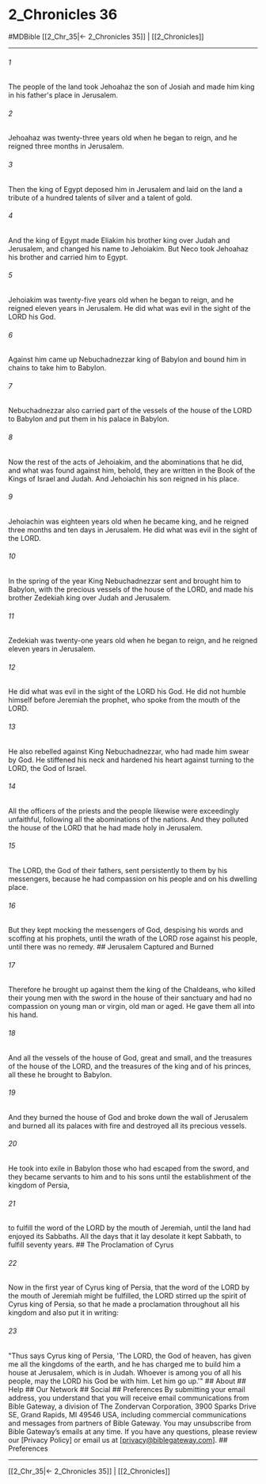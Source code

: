 # 2_Chronicles 36
#MDBible
[[2_Chr_35|← 2_Chronicles 35]] | [[2_Chronicles]]

***


###### 1 
The people of the land took Jehoahaz the son of Josiah and made him king in his father's place in Jerusalem. 

###### 2 
Jehoahaz was twenty-three years old when he began to reign, and he reigned three months in Jerusalem. 

###### 3 
Then the king of Egypt deposed him in Jerusalem and laid on the land a tribute of a hundred talents of silver and a talent of gold. 

###### 4 
And the king of Egypt made Eliakim his brother king over Judah and Jerusalem, and changed his name to Jehoiakim. But Neco took Jehoahaz his brother and carried him to Egypt. 

###### 5 
Jehoiakim was twenty-five years old when he began to reign, and he reigned eleven years in Jerusalem. He did what was evil in the sight of the LORD his God. 

###### 6 
Against him came up Nebuchadnezzar king of Babylon and bound him in chains to take him to Babylon. 

###### 7 
Nebuchadnezzar also carried part of the vessels of the house of the LORD to Babylon and put them in his palace in Babylon. 

###### 8 
Now the rest of the acts of Jehoiakim, and the abominations that he did, and what was found against him, behold, they are written in the Book of the Kings of Israel and Judah. And Jehoiachin his son reigned in his place. 

###### 9 
Jehoiachin was eighteen years old when he became king, and he reigned three months and ten days in Jerusalem. He did what was evil in the sight of the LORD. 

###### 10 
In the spring of the year King Nebuchadnezzar sent and brought him to Babylon, with the precious vessels of the house of the LORD, and made his brother Zedekiah king over Judah and Jerusalem. 

###### 11 
Zedekiah was twenty-one years old when he began to reign, and he reigned eleven years in Jerusalem. 

###### 12 
He did what was evil in the sight of the LORD his God. He did not humble himself before Jeremiah the prophet, who spoke from the mouth of the LORD. 

###### 13 
He also rebelled against King Nebuchadnezzar, who had made him swear by God. He stiffened his neck and hardened his heart against turning to the LORD, the God of Israel. 

###### 14 
All the officers of the priests and the people likewise were exceedingly unfaithful, following all the abominations of the nations. And they polluted the house of the LORD that he had made holy in Jerusalem. 

###### 15 
The LORD, the God of their fathers, sent persistently to them by his messengers, because he had compassion on his people and on his dwelling place. 

###### 16 
But they kept mocking the messengers of God, despising his words and scoffing at his prophets, until the wrath of the LORD rose against his people, until there was no remedy. ## Jerusalem Captured and Burned 

###### 17 
Therefore he brought up against them the king of the Chaldeans, who killed their young men with the sword in the house of their sanctuary and had no compassion on young man or virgin, old man or aged. He gave them all into his hand. 

###### 18 
And all the vessels of the house of God, great and small, and the treasures of the house of the LORD, and the treasures of the king and of his princes, all these he brought to Babylon. 

###### 19 
And they burned the house of God and broke down the wall of Jerusalem and burned all its palaces with fire and destroyed all its precious vessels. 

###### 20 
He took into exile in Babylon those who had escaped from the sword, and they became servants to him and to his sons until the establishment of the kingdom of Persia, 

###### 21 
to fulfill the word of the LORD by the mouth of Jeremiah, until the land had enjoyed its Sabbaths. All the days that it lay desolate it kept Sabbath, to fulfill seventy years. ## The Proclamation of Cyrus 

###### 22 
Now in the first year of Cyrus king of Persia, that the word of the LORD by the mouth of Jeremiah might be fulfilled, the LORD stirred up the spirit of Cyrus king of Persia, so that he made a proclamation throughout all his kingdom and also put it in writing: 

###### 23 
"Thus says Cyrus king of Persia, 'The LORD, the God of heaven, has given me all the kingdoms of the earth, and he has charged me to build him a house at Jerusalem, which is in Judah. Whoever is among you of all his people, may the LORD his God be with him. Let him go up.'" ## About ## Help ## Our Network ## Social ## Preferences By submitting your email address, you understand that you will receive email communications from Bible Gateway, a division of The Zondervan Corporation, 3900 Sparks Drive SE, Grand Rapids, MI 49546 USA, including commercial communications and messages from partners of Bible Gateway. You may unsubscribe from Bible Gateway&rsquo;s emails at any time. If you have any questions, please review our [Privacy Policy] or email us at [privacy@biblegateway.com]. ## Preferences

***

[[2_Chr_35|← 2_Chronicles 35]] | [[2_Chronicles]]
